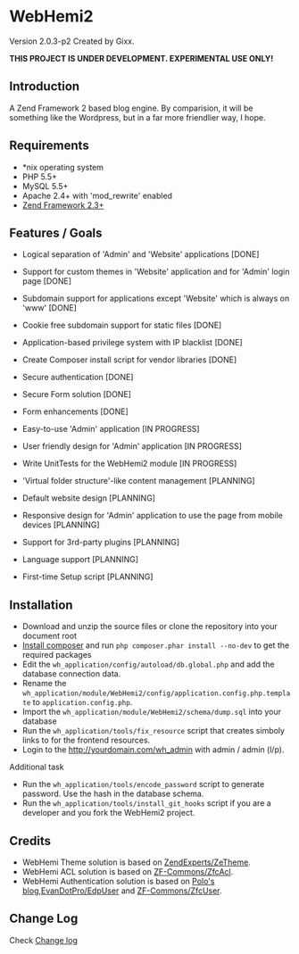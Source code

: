 WebHemi2
========

Version 2.0.3-p2 Created by Gixx.

**THIS PROJECT IS UNDER DEVELOPMENT. EXPERIMENTAL USE ONLY!**

Introduction
------------

A Zend Framework 2 based blog engine. By comparision, it will be something like the Wordpress, but in a far more friendlier way, I hope.

Requirements
------------

- *nix operating system
- PHP 5.5+
- MySQL 5.5+
- Apache 2.4+ with 'mod_rewrite' enabled
- [Zend Framework 2.3+](https://github.com/zendframework/zf2)

Features / Goals
----------------

- Logical separation of 'Admin' and 'Website' applications [DONE]
- Support for custom themes in 'Website' application and for 'Admin' login page [DONE]
- Subdomain support for applications except 'Website' which is always on 'www' [DONE]
- Cookie free subdomain support for static files [DONE]
- Application-based privilege system with IP blacklist [DONE]
- Create Composer install script for vendor libraries [DONE]
- Secure authentication [DONE]
- Secure Form solution [DONE]
- Form enhancements [DONE]

- Easy-to-use 'Admin' application [IN PROGRESS]
- User friendly design for 'Admin' application [IN PROGRESS]
- Write UnitTests for the WebHemi2 module [IN PROGRESS]

- 'Virtual folder structure'-like content management [PLANNING]
- Default website design [PLANNING]
- Responsive design for 'Admin' application to use the page from mobile devices [PLANNING]
- Support for 3rd-party plugins [PLANNING]
- Language support [PLANNING]
- First-time Setup script [PLANNING]

Installation
------------

- Download and unzip the source files or clone the repository into your document root
- [Install composer](https://getcomposer.org/doc/00-intro.md#installation-nix) and run `php composer.phar install --no-dev` to get the required packages
- Edit the `wh_application/config/autoload/db.global.php` and add the database connection data.
- Rename the `wh_application/module/WebHemi2/config/application.config.php.template` to `application.config.php`.
- Import the `wh_application/module/WebHemi2/schema/dump.sql` into your database
- Run the `wh_application/tools/fix_resource` script that creates simboly links to for the frontend resources.
- Login to the http://yourdomain.com/wh_admin with admin / admin (l/p).

Additional task
- Run the `wh_application/tools/encode_password` script to generate password. Use the hash in the database schema.
- Run the `wh_application/tools/install_git_hooks` script if you are a developer and you fork the WebHemi2 project.

Credits
-------

- WebHemi Theme solution is based on [ZendExperts/ZeTheme](https://github.com/ZendExperts/ZeTheme).
- WebHemi ACL solution is based on [ZF-Commons/ZfcAcl](https://github.com/ZF-Commons/ZfcAcl).
- WebHemi Authentication solution is based on [Polo's blog](http://p0l0.binware.org/index.php/2012/02/18/zend-framework-2-authentication-acl-using-eventmanager/),[EvanDotPro/EdpUser](https://github.com/EvanDotPro/EdpUser) and [ZF-Commons/ZfcUser](https://github.com/ZF-Commons/ZfcUser).

Change Log
----------

Check [Change log](CHANGELOG.md)
